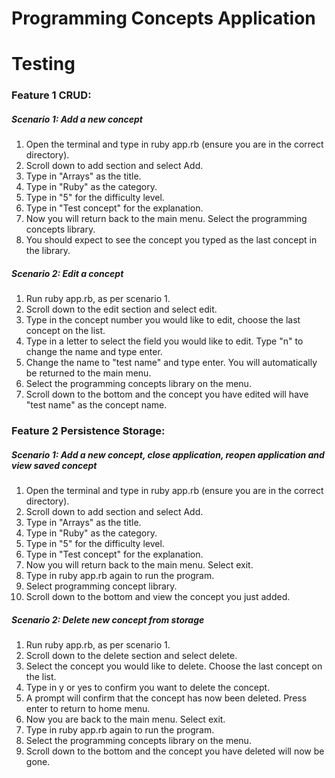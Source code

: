 # Programming Concepts Application

# Testing

### Feature 1 CRUD:

##### Scenario 1: Add a new concept

1. Open the terminal and type in ruby app.rb (ensure you are in the correct directory).
2. Scroll down to add section and select Add.
3. Type in "Arrays" as the title.
4. Type in "Ruby" as the category.
5. Type in "5" for the difficulty level.
6. Type in "Test concept" for the explanation.
7. Now you will return back to the main menu. Select the programming concepts library.
8. You should expect to see the concept you typed as the last concept in the library.

##### Scenario 2: Edit a concept

1. Run ruby app.rb, as per scenario 1.
2. Scroll down to the edit section and select edit.
3. Type in the concept number you would like to edit, choose the last concept on the list.
4. Type in a letter to select the field you would like to edit. Type "n" to change the name and type enter.
5. Change the name to "test name" and type enter. You will automatically be returned to the main menu.
6. Select the programming concepts library on the menu.
7. Scroll down to the bottom and the concept you have edited will have "test name" as the concept name.

### Feature 2 Persistence Storage:

##### Scenario 1: Add a new concept, close application, reopen application and view saved concept

1. Open the terminal and type in ruby app.rb (ensure you are in the correct directory).
2. Scroll down to add section and select Add.
3. Type in "Arrays" as the title.
4. Type in "Ruby" as the category.
5. Type in "5" for the difficulty level.
6. Type in "Test concept" for the explanation.
7. Now you will return back to the main menu. Select exit.
8. Type in ruby app.rb again to run the program.
9. Select programming concept library.
10. Scroll down to the bottom and view the concept you just added.

##### Scenario 2: Delete new concept from storage

1. Run ruby app.rb, as per scenario 1.
2. Scroll down to the delete section and select delete.
3. Select the concept you would like to delete. Choose the last concept on the list.
4. Type in y or yes to confirm you want to delete the concept.
5. A prompt will confirm that the concept has now been deleted. Press enter to return to home menu.
6. Now you are back to the main menu. Select exit.
7. Type in ruby app.rb again to run the program.
8. Select the programming concepts library on the menu.
9. Scroll down to the bottom and the concept you have deleted will now be gone.
